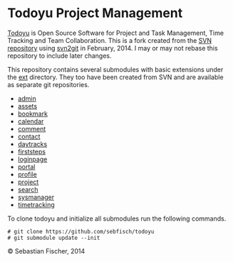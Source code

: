 # Todoyu Project Management

[Todoyu] is Open Source Software for Project and Task Management, Time
Tracking and Team Collaboration. This is a fork created from the [SVN
repository] using [svn2git] in February, 2014. I may or may not rebase
this repository to include later changes.

[Todoyu]: http://www.todoyu.com/
[SVN repository]: https://code.todoyu.com/wiki/usesvn
[svn2git]: https://github.com/nirvdrum/svn2git

This repository contains several submodules with basic extensions
under the [ext] directory. They too have been created from SVN and are
available as separate git repositories.

  * [admin]
  * [assets]
  * [bookmark]
  * [calendar]
  * [comment]
  * [contact]
  * [daytracks]
  * [firststeps]
  * [loginpage]
  * [portal]
  * [profile]
  * [project]
  * [search]
  * [sysmanager]
  * [timetracking]

[ext]: https://github.com/sebfisch/todoyu/tree/master/ext

[admin]: https://github.com/sebfisch/todoyu-admin
[assets]: https://github.com/sebfisch/todoyu-assets
[bookmark]: https://github.com/sebfisch/todoyu-bookmark
[calendar]: https://github.com/sebfisch/todoyu-calendar
[comment]: https://github.com/sebfisch/todoyu-comment
[contact]: https://github.com/sebfisch/todoyu-contact
[daytracks]: https://github.com/sebfisch/todoyu-daytracks
[firststeps]: https://github.com/sebfisch/todoyu-firststeps
[loginpage]: https://github.com/sebfisch/todoyu-loginpage
[portal]: https://github.com/sebfisch/todoyu-portal
[profile]: https://github.com/sebfisch/todoyu-profile
[project]: https://github.com/sebfisch/todoyu-project
[search]: https://github.com/sebfisch/todoyu-search
[sysmanager]: https://github.com/sebfisch/todoyu-sysmanager
[timetracking]: https://github.com/sebfisch/todoyu-timetracking

To clone todoyu and initialize all submodules run the following
commands.

~~~
# git clone https://github.com/sebfisch/todoyu
# git submodule update --init
~~~

© Sebastian Fischer, 2014
